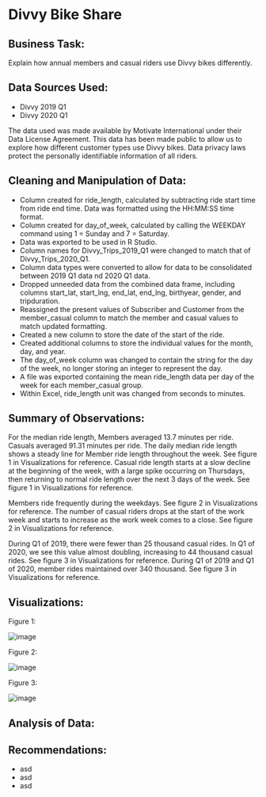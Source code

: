# Divvy Bike Share
## Business Task: 
Explain how annual members and casual riders use Divvy bikes differently.

## Data Sources Used:
* Divvy 2019 Q1
* Divvy 2020 Q1

The data used was made available by Motivate International under their Data License Agreement.
This data has been made public to allow us to explore how different customer types use Divvy bikes.
Data privacy laws protect the personally identifiable information of all riders.

## Cleaning and Manipulation of Data:
* Column created for ride_length, calculated by subtracting ride start time from ride end time. Data was formatted using the HH:MM:SS time format.
* Column created for day_of_week, calculated by calling the WEEKDAY command using 1 = Sunday and 7 = Saturday.
* Data was exported to be used in R Studio.
* Column names for Divvy_Trips_2019_Q1 were changed to match that of Divvy_Trips_2020_Q1.
* Column data types were converted to allow for data to be consolidated between 2019 Q1 data nd 2020 Q1 data.
* Dropped unneeded data from the combined data frame, including columns start_lat, start_lng, end_lat, end_lng, birthyear, gender, and tripduration.
* Reassigned the present values of Subscriber and Customer from the member_casual column to match the member and casual values to match updated formatting.
* Created a new column to store the date of the start of the ride.
* Created additional columns to store the individual values for the month, day, and year.
* The day_of_week column was changed to contain the string for the day of the week, no longer storing an integer to represent the day.
* A file was exported containing the mean ride_length data per day of the week for each member_casual group.
* Within Excel, ride_length unit was changed from seconds to minutes.

## Summary of Observations:
For the median ride length, Members averaged 13.7 minutes per ride. Casuals averaged 91.31 minutes per ride. 
The daily median ride length shows a steady line for Member ride length throughout the week. See figure 1 in Visualizations for reference.
Casual ride length starts at a slow decline at the beginning of the week, with a large spike occurring on Thursdays, then returning to normal ride length over the next 3 days of the week. See figure 1 in Visualizations for reference.

Members ride frequently during the weekdays. See figure 2 in Visualizations for reference.
The number of casual riders drops at the start of the work week and starts to increase as the work week comes to a close. See figure 2 in Visualizations for reference.

During Q1 of 2019, there were fewer than 25 thousand casual rides. In Q1 of 2020, we see this value almost doubling, increasing to 44 thousand casual rides. See figure 3 in Visualizations for reference.
During Q1 of 2019 and Q1 of 2020, member rides maintained over 340 thousand. See figure 3 in Visualizations for reference.

## Visualizations:
Figure 1:

![image](https://github.com/user-attachments/assets/1a26805d-8312-43c1-abcc-0798a5c7b30f)

Figure 2:

![image](https://github.com/user-attachments/assets/fcf6eb9a-472e-46b6-b782-f26072901cfe)

Figure 3:

![image](https://github.com/user-attachments/assets/d8338c38-faab-4e1e-ba9e-fbc66c0d34cc)

## Analysis of Data:


## Recommendations:
* asd
* asd
* asd

